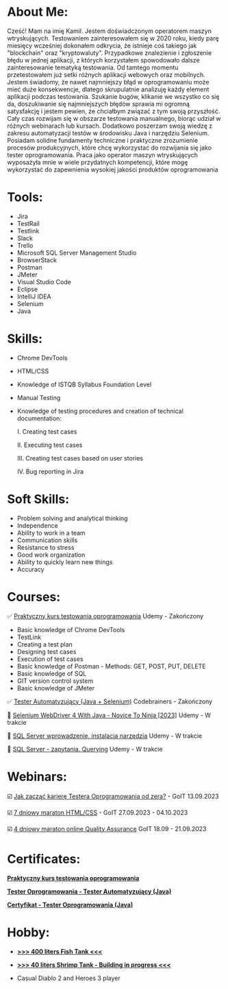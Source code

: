 # <a name="about me">About Me:</a>

Cześć! 
Mam na imię Kamil. Jestem doświadczonym operatorem maszyn wtryskujących. Testowaniem zainteresowałem się w 2020 roku, kiedy parę miesięcy wcześniej dokonałem odkrycia, że
istnieje coś takiego jak "blockchain" oraz "kryptowaluty". Przypadkowe znalezienie i zgłoszenie błędu w jednej aplikacji, z których korzystałem spowodowało dalsze
zainteresowanie tematyką testowania. Od
tamtego momentu przetestowałem już setki różnych aplikacji webowych oraz mobilnych. Jestem świadomy, że nawet najmniejszy błąd w oprogramowaniu może mieć duże konsekwencje, dlatego skrupulatnie analizuję każdy element aplikacji podczas testowania. Szukanie bugów, klikanie we wszystko co się da, doszukiwanie się najmniejszych błędów sprawia mi ogromną satysfakcję i jestem pewien, że chciałbym związać z tym swoją przyszłość. Cały czas rozwijam się w obszarze testowania manualnego, biorąc udział w różnych webinarach lub kursach. Dodatkowo poszerzam swoją wiedzę z zakresu automatyzacji testów w środowisku Java i narzędziu Selenium. Posiadam solidne fundamenty techniczne i praktyczne zrozumienie procesów produkcyjnych, które chcę wykorzystać do rozwijania się jako tester oprogramowania. Praca jako operator maszyn wtryskujących wyposażyła mnie w wiele przydatnych kompetencji, które mogę
wykorzystać do zapewnienia wysokiej jakości produktów oprogramowania 

# <a name="tools">Tools:</a>

- Jira
- TestRail
- Testlink
- Slack
- Trello
- Microsoft SQL Server Management Studio
- BrowserStack
- Postman
- JMeter
- Visual Studio Code
- Eclipse
- IntelliJ IDEA
- Selenium
- Java

# <a name="skills">Skills:</a>

- Chrome DevTools
- HTML/CSS
- Knowledge of ISTQB Syllabus Foundation Level
- Manual Testing
- Knowledge of testing procedures and creation of technical documentation:

  I. Creating test cases

  II. Executing test cases

  III. Creating test cases based on user stories

  IV. Bug reporting in Jira

# <a name="soft skills">Soft Skills:</a>

- Problem solving and analytical thinking
- Independence
- Ability to work in a team
- Communication skills
- Resistance to stress
- Good work organization
- Ability to quickly learn new things
- Accuracy

# <a name="courses">Courses:</a>

✅ <a href="https://www.udemy.com/course/praktyczny-kurs-testowania-oprogramowania/" target="_blank">Praktyczny kurs testowania oprogramowania</a> Udemy - Zakończony

- Basic knowledge of Chrome DevTools
- TestLink
- Creating a test plan
- Designing test cases
- Execution of test cases
- Basic knowledge of Postman - Methods: GET, POST, PUT, DELETE
- Basic knowledge of SQL
- GIT version control system
- Basic knowledge of JMeter

✅ <a href="https://codebrainers.pl/tester_automat.pdf" target="_blank">Tester Automatyzujący (Java + Selenium)</a> Codebrainers - Zakończony

:rocket: <a href="https://www.udemy.com/course/selenium-webdriver-with-java-testng-and-log4j/" target="_blank">Selenium WebDriver 4 With Java - Novice To Ninja [2023]</a> Udemy - W trakcie

:rocket: <a href="https://www.udemy.com/course/wprowadzenie-do-sql-instalacja-i-narzedzi-egzamin-70-461_1/" target="_blank">SQL Server wprowadzenie, instalacja narzędzia</a> Udemy - W trakcie

:rocket: <a href="https://www.udemy.com/course/sql-server-zapytania-querying-exam-70-461/" target="_blank">SQL Server - zapytania. Querying</a> Udemy - W trakcie

# <a name="webinars">Webinars:</a>

☑️ <a href="https://qa.w.goit.global/pl/" target="_blank">Jak zacząć karierę Testera Oprogramowania od zera?</a> - GoIT 13.09.2023

☑️ <a href="https://m.goit.global/pl/" target="_blank">7 dniowy maraton HTML/CSS</a> - GoIT 27.09.2023 - 04.10.2023

☑️ <a href="https://qa.m.goit.global/pl/" target="_blank">4 dniowy maraton online Quality Assurance</a> GoIT 18.09 - 21.09.2023

# <a name="certificates">Certificates:</a> 

<a href="https://drive.google.com/file/d/1ck3UfV8uQCkL4fjmFEAvbtxYLUp7fz9m/view?usp=drive_link" target="_blank"><b>Praktyczny kurs testowania oprogramowania</b></a>

<a href="https://drive.google.com/file/d/1MkAbkU0Qx31VtkSht9uXB3T49GL82qEm/view?usp=sharing" target="_blank"><b>Tester Oprogramowania - Tester Automatyzujący (Java)</b></a>

<a href="https://drive.google.com/file/d/1OgWvw1IwuneP8C9UMHIcPwU_dOmUYrii/view?usp=sharing" target="_blank"><b>Certyfikat - Tester Oprogramowania (Java)</b></a>

# <a name="hobby">Hobby:</a> 

- <a href="https://drive.google.com/file/d/1jANeRHCqSwJh4cK7Zgh8kx7nzp88Tbkz/view?usp=drive_link" target="_blank"><b>>>> 400 liters Fish Tank <<<</b></a>

- <a href="" target="_blank"><b>>>> 40 liters Shrimp Tank - Building in progress <<<</b></a>

- Casual Diablo 2 and Heroes 3 player

